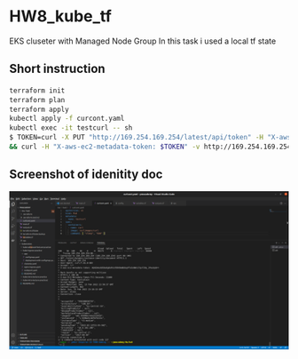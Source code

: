 # HW8_kube_tf
EKS cluseter with Managed Node Group
In this task i used a local tf state
## Short instruction
```bash
terraform init
terraform plan
terraform apply
kubectl apply -f curcont.yaml
kubectl exec -it testcurl -- sh
$ TOKEN=curl -X PUT "http://169.254.169.254/latest/api/token" -H "X-aws-ec2-metadata-token-ttl-seconds: 21600" \
&& curl -H "X-aws-ec2-metadata-token: $TOKEN" -v http://169.254.169.254/latest/dynamic/instance-identity/document
```
## Screenshot of idenitity doc
![](./somepic.png)

